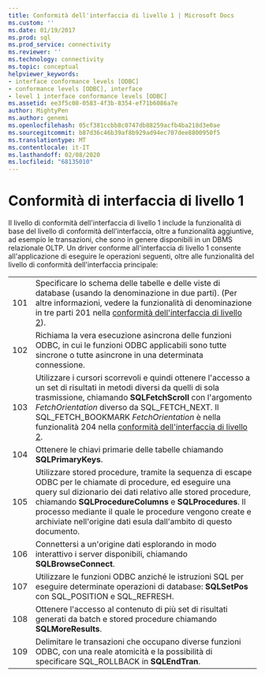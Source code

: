 ```yaml
---
title: Conformità dell'interfaccia di livello 1 | Microsoft Docs
ms.custom: ''
ms.date: 01/19/2017
ms.prod: sql
ms.prod_service: connectivity
ms.reviewer: ''
ms.technology: connectivity
ms.topic: conceptual
helpviewer_keywords:
- interface conformance levels [ODBC]
- conformance levels [ODBC], interface
- level 1 interface conformance levels [ODBC]
ms.assetid: ee3f5c08-0583-4f3b-8354-ef71b6086a7e
author: MightyPen
ms.author: genemi
ms.openlocfilehash: 05cf381ccbb8c0747db88259acfb4ba218d3e0ae
ms.sourcegitcommit: b87d36c46b39af8b929ad94ec707dee8800950f5
ms.translationtype: MT
ms.contentlocale: it-IT
ms.lasthandoff: 02/08/2020
ms.locfileid: "68135010"
---
```

# <a name="level-1-interface-conformance"></a>Conformità di interfaccia di livello 1
Il livello di conformità dell'interfaccia di livello 1 include la funzionalità di base del livello di conformità dell'interfaccia, oltre a funzionalità aggiuntive, ad esempio le transazioni, che sono in genere disponibili in un DBMS relazionale OLTP. Un driver conforme all'interfaccia di livello 1 consente all'applicazione di eseguire le operazioni seguenti, oltre alle funzionalità del livello di conformità dell'interfaccia principale:  
  
|||  
|-|-|  
|101|Specificare lo schema delle tabelle e delle viste di database (usando la denominazione in due parti). (Per altre informazioni, vedere la funzionalità di denominazione in tre parti 201 nella [conformità dell'interfaccia di livello 2](../../../odbc/reference/develop-app/level-2-interface-conformance.md)).|  
|102|Richiama la vera esecuzione asincrona delle funzioni ODBC, in cui le funzioni ODBC applicabili sono tutte sincrone o tutte asincrone in una determinata connessione.|  
|103|Utilizzare i cursori scorrevoli e quindi ottenere l'accesso a un set di risultati in metodi diversi da quelli di sola trasmissione, chiamando **SQLFetchScroll** con l'argomento *FetchOrientation* diverso da SQL_FETCH_NEXT. Il SQL_FETCH_BOOKMARK *FetchOrientation* è nella funzionalità 204 nella [conformità dell'interfaccia di livello 2](../../../odbc/reference/develop-app/level-2-interface-conformance.md).|  
|104|Ottenere le chiavi primarie delle tabelle chiamando **SQLPrimaryKeys**.|  
|105|Utilizzare stored procedure, tramite la sequenza di escape ODBC per le chiamate di procedure, ed eseguire una query sul dizionario dei dati relativo alle stored procedure, chiamando **SQLProcedureColumns** e **SQLProcedures**. Il processo mediante il quale le procedure vengono create e archiviate nell'origine dati esula dall'ambito di questo documento.|  
|106|Connettersi a un'origine dati esplorando in modo interattivo i server disponibili, chiamando **SQLBrowseConnect**.|  
|107|Utilizzare le funzioni ODBC anziché le istruzioni SQL per eseguire determinate operazioni di database: **SQLSetPos** con SQL_POSITION e SQL_REFRESH.|  
|108|Ottenere l'accesso al contenuto di più set di risultati generati da batch e stored procedure chiamando **SQLMoreResults**.|  
|109|Delimitare le transazioni che occupano diverse funzioni ODBC, con una reale atomicità e la possibilità di specificare SQL_ROLLBACK in **SQLEndTran**.|

